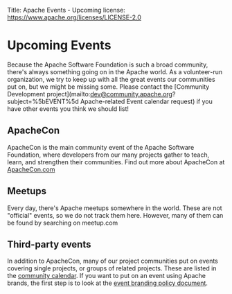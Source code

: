 Title:    Apache Events - Upcoming
license: https://www.apache.org/licenses/LICENSE-2.0

# Upcoming Events

Because the Apache Software Foundation is such a broad community, there's always something going on in the Apache world. 
As a volunteer-run organization, we try to keep up with all the great events our  communities 
put on, but we might be missing some.  Please contact the 
[Community Development project](mailto:dev@community.apache.org?subject=%5bEVENT%5d Apache-related Event calendar request)
if you have other events you think we should list!

## ApacheCon

ApacheCon is the main community event of the Apache Software Foundation,
where developers from our many projects gather to teach, learn,
and strengthen their communities. Find out more about ApacheCon at 
[ApacheCon.com](http://apachecon.com/)

## Meetups

Every day, there's Apache meetups somewhere in the world. These are not
"official" events, so we do not track them here. However, many of them
can be found by searching on meetup.com

## Third-party events

In addition to ApacheCon, many of our project communities put on events
covering single projects, or groups of related projects. These are listed 
in the [community calendar](http://community.apache.org/calendars/). If you
want to put on an event using Apache brands, the first step is to look at
the [event branding policy document](/foundation/marks/events.html).

